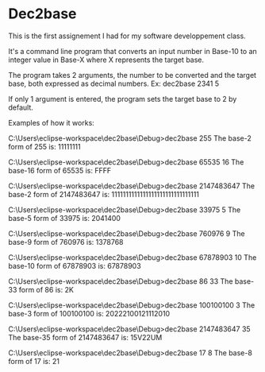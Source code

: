 # Dec2base

This is the first assignement I had for my software developpement class. 

It's a command line program that converts an input number in Base-10 to an integer value in Base-X where X represents the target base.

The program takes 2 arguments, the number to be converted and the target base, both expressed as decimal numbers.
Ex: dec2base 2341 5

If only 1 argument is entered, the program sets the target base to 2 by default. 

Examples of how it works:

C:\Users\eclipse-workspace\dec2base\Debug>dec2base 255
The base-2 form of 255 is: 11111111

C:\Users\eclipse-workspace\dec2base\Debug>dec2base 65535 16
The base-16 form of 65535 is: FFFF

C:\Users\eclipse-workspace\dec2base\Debug>dec2base 2147483647
The base-2 form of 2147483647 is: 1111111111111111111111111111111

C:\Users\eclipse-workspace\dec2base\Debug>dec2base 33975 5
The base-5 form of 33975 is: 2041400

C:\Users\eclipse-workspace\dec2base\Debug>dec2base 760976 9
The base-9 form of 760976 is: 1378768

C:\Users\eclipse-workspace\dec2base\Debug>dec2base 67878903 10
The base-10 form of 67878903 is: 67878903

C:\Users\eclipse-workspace\dec2base\Debug>dec2base 86 33
The base-33 form of 86 is: 2K

C:\Users\eclipse-workspace\dec2base\Debug>dec2base 100100100 3
The base-3 form of 100100100 is: 20222100121112010

C:\Users\eclipse-workspace\dec2base\Debug>dec2base 2147483647 35
The base-35 form of 2147483647 is: 15V22UM

C:\Users\eclipse-workspace\dec2base\Debug>dec2base 17 8
The base-8 form of 17 is: 21

